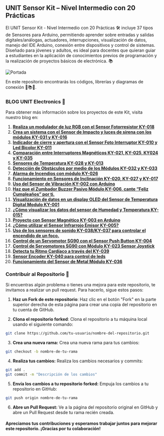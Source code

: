 ## UNIT Sensor Kit – Nivel Intermedio con 20 Prácticas

El UNIT Sensor Kit - Nivel Intermedio con 20 Prácticas 🛠️ incluye 37 tipos de Sensores para Arduino, permitiendo aprender sobre entradas y salidas digitales/análogas, actuadores, interrupciones, visualización de datos, manejo del IDE Arduino, conexión entre dispositivos y control de sistemas. Diseñado para jóvenes y adultos, es ideal para docentes que quieran guiar a estudiantes en la aplicación de conocimientos previos de programación y la realización de proyectos básicos de electrónica. 📚

![Portada](https://uelectronics.com/wp-content/uploads/2024/06/UNIT-Sensor-Kit.jpg)

En este repositorio encontrarás los códigos, librerías y diagramas de conexión 📄📚🔌.

### BLOG UNIT Electronics 📝

Para obtener más información sobre los proyectos de este Kit, visita nuestro blog en:
1. [**Realiza un modulador de luz RGB con el Sensor Fotorresistor KY-018**](https://blog.uelectronics.com/tarjetas-desarrollo/arduino/realiza-un-modulador-de-luz-rgb-con-el-sensor-foto-resistor-ky-018/ "Realiza un modulador de luz RGB con el Sensor Fotorresistor KY-018")
2. [**Crea un sistema con el Sensor de Impacto y luces de sirena con los módulos KY-031 y KY-016**](https://blog.uelectronics.com/tarjetas-desarrollo/arduino/crea-un-sistema-con-el-sensor-de-impacto-y-luces-de-sirena-con-los-modulos-ky-031-y-ky-016/ "Crea un sistema con el Sensor de Impacto y luces de sirena con los módulos KY-031 y KY-016")
3. [**Indicador de cierre y apertura con el Sensor Foto Interruptor KY-010 y Led Bicolor KY-011**](https://blog.uelectronics.com/tarjetas-desarrollo/arduino/indicador-de-cierre-y-apertura-con-el-sensor-foto-interruptor-ky-010-y-led-bicolor-ky-011/)
4. [**Comparación entre Interruptores Magnéticos KY-021, KY-025, KY024 y KY-035**](https://blog.uelectronics.com/tarjetas-desarrollo/comparacion-entre-interruptores-magneticos-ky-021-ky-025ky-024-y-ky-35/)
5. [**Sensores de Temperatura KY-028 y KY-013**](https://blog.uelectronics.com/tarjetas-desarrollo/sensores-de-temperatura-ky-028-y-ky-013/)
6. [**Detección de Obstáculos por medio de los Módulos KY-032 y KY-033**](https://blog.uelectronics.com/tarjetas-desarrollo/arduino/deteccion-de-obstaculos-por-medio-de-los-modulos-ky-032-y-ky-033/)
7. [**Alarma de Incendios con módulo KY-026**](https://blog.uelectronics.com/tarjetas-desarrollo/alarma-de-incendios-con-modulo-ky-026/)
8. [**Funcionamiento en Sensores de Inclinación KY-020, KY-027 y KY-017**](https://blog.uelectronics.com/tarjetas-desarrollo/arduino/funcionamiento-de-los-sensores-de-inclinacion-ky-020-ky-027-y-ky-017/)
9. [**Uso del Sensor de Vibración KY-002 con Arduino**](https://blog.uelectronics.com/tarjetas-desarrollo/arduino/uso-del-sensor-de-vibracion-ky-002-como-alarma/)
10. [**Haz que el Zumbador Buzzer Pasivo Módulo KY-006, cante “Feliz Cumpleaños” por ti.**](https://blog.uelectronics.com/tarjetas-desarrollo/arduino/haz-que-el-zumbador-buzzer-pasivo-modulo-ky-006-cante-feliz-cumpleanos-por-ti/)
11. [**Visualización de datos en un display OLED del Sensor de Temperatura Digital Modulo KY-001**](https://blog.uelectronics.com/tarjetas-desarrollo/arduino/visualizacion-de-datos-del-sensor-temperatura-ky-001-en-un-display-oled-ssd1306/)
12. [**¿Cómo visualizar los datos del sensor de Humedad y Temperatura KY-015?**](https://blog.uelectronics.com/tarjetas-desarrollo/visualizar-los-datos-del-sensor-de-humedad-y-temperatura-ky-015/)
13. [**Proyecto con Sensor Magnético KY-003 en Arduino**](https://blog.uelectronics.com/tarjetas-desarrollo/arduino/sensor-magnetico-ky-003/)
14. [**¿Cómo utilizar el Sensor Infrarrojo Emisor KY-005?**](https://blog.uelectronics.com/tarjetas-desarrollo/como-utilizar-el-sensor-infrarrojo-emisor-ky-005-tutorial-funcionamiento/)
15. [**Uso de los sensores de sonido KY-038/KY-037 para controlar el encendido de un foco.**](https://blog.uelectronics.com/tarjetas-desarrollo/uso-de-los-sensores-de-sonido-ky-038-ky-037-para-controlar-el-encendido-de-un-foco/)
16. [**Control de un Servomotor SG90 con el Sensor Push Button KY-004**](https://blog.uelectronics.com/tarjetas-desarrollo/arduino/control-de-un-servomotor-sg90-con-el-sensor-push-button-ky-004/)
17. [**Control de Servomotores SG90 con Módulo KY-023 Sensor Joystick**](https://blog.uelectronics.com/tarjetas-desarrollo/arduino/control-de-servomotores-sg90-con-modulo-ky-023-sensor-joystick/)
18. [**Detecta tu Ritmo Cardíaco a través del KY-039**](https://blog.uelectronics.com/tarjetas-desarrollo/arduino/detecta-tu-ritmo-cardiaco-a-traves-del-ky-039/)
19. [**Sensor Encoder KY-040 para control de leds**](https://blog.uelectronics.com/tarjetas-desarrollo/control-de-leds-mediante-modulo-sensor-encoder-ky-040/)
20. [**Funcionamiento del Sensor de Metal Módulo KY-036**](https://blog.uelectronics.com/uncategorized/tutorial-sensor-de-metal-modulo-ky-036/)

### Contribuir al Repositorio 🤗

Si encuentras algún problema o tienes una mejora para este repositorio, te invitamos a realizar un pull request. Para hacerlo, sigue estos pasos:

1. **Haz un Fork de este repositorio**: Haz clic en el botón "Fork" en la parte superior derecha de esta página para crear una copia del repositorio en tu cuenta de GitHub.

2. **Clona el repositorio forked**: Clona el repositorio a tu máquina local usando el siguiente comando:

```sh
git clone https://github.com/tu-usuario/nombre-del-repositorio.git
 ```
   
3. **Crea una nueva rama:** Crea una nueva rama para tus cambios:

```sh
git checkout -b nombre-de-tu-rama
```
   
4. **Realiza tus cambios:** Realiza los cambios necesarios y commits:

```sh
git add .
git commit -m "Descripción de los cambios"
```

5. **Envía los cambios a tu repositorio forked:** Empuja los cambios a tu repositorio en GitHub:

```sh
git push origin nombre-de-tu-rama
```

6. **Abre un Pull Request:** Ve a la página del repositorio original en GitHub y abre un Pull Request desde tu rama recién creada.

#### Apreciamos tus contribuciones y esperamos trabajar juntos para mejorar este repositorio. ¡Gracias por tu colaboración!
